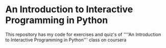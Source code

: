 An Introduction to Interactive Programming in Python
=================

This repository has my code for exercises and quiz's of ''''An Introduction to Interactive Programming in Python''' class on coursera


